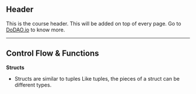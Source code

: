 ## Header
This is the course header. This will be added on top of every page. Go to [DoDAO.io](https://www.dodao.io) to know more.

 ---
 
 ## Control Flow & Functions
 
 **Structs**        
- Structs are similar to tuples Like tuples, the pieces of a struct can be different types.
 
 
